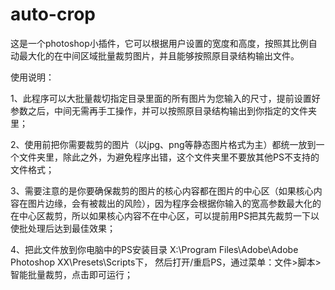 # auto-crop

这是一个photoshop小插件，它可以根据用户设置的宽度和高度，按照其比例自动最大化的在中间区域批量裁剪图片，并且能够按照原目录结构输出文件。

使用说明：

1、此程序可以大批量裁切指定目录里面的所有图片为您输入的尺寸，提前设置好参数之后，中间无需再手工操作，并可以按照原目录结构输出到你指定的文件夹里；

2、使用前把你需要裁剪的图片（以jpg、png等静态图片格式为主）都统一放到一个文件夹里，除此之外，为避免程序出错，这个文件夹里不要放其他PS不支持的文件格式；

3、需要注意的是你要确保裁剪的图片的核心内容都在图片的中心区（如果核心内容在图片边缘，会有被裁出的风险），因为程序会根据你输入的宽高参数最大化的在中心区裁剪，所以如果核心内容不在中心区，可以提前用PS把其先裁剪一下以使批处理后达到最佳效果；

4、把此文件放到你电脑中的PS安装目录
X:\Program Files\Adobe\Adobe Photoshop XX\Presets\Scripts下，
然后打开/重启PS，通过菜单：文件>脚本>智能批量裁剪，点击即可运行；

